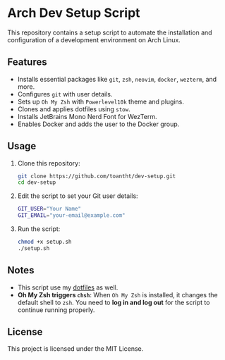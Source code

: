 # Arch Dev Setup Script

This repository contains a setup script to automate the installation and configuration of a development environment on Arch Linux.

## Features
- Installs essential packages like `git`, `zsh`, `neovim`, `docker`, `wezterm`, and more.
- Configures `git` with user details.
- Sets up `Oh My Zsh` with `Powerlevel10k` theme and plugins.
- Clones and applies dotfiles using `stow`.
- Installs JetBrains Mono Nerd Font for WezTerm.
- Enables Docker and adds the user to the Docker group.

## Usage
1. Clone this repository:
   ```sh
   git clone https://github.com/toantht/dev-setup.git
   cd dev-setup
   ```
2. Edit the script to set your Git user details:
   ```sh
   GIT_USER="Your Name"
   GIT_EMAIL="your-email@example.com"
   ```
3. Run the script:
   ```sh
   chmod +x setup.sh
   ./setup.sh
   ```

## Notes
- This script use my [dotfiles](https://github.com/toantht/dotfiles) as well.
- **Oh My Zsh triggers `chsh`**: When `Oh My Zsh` is installed, it changes the default shell to `zsh`. You need to **log in and log out** for the script to continue running properly.

## License
This project is licensed under the MIT License.

